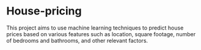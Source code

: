 # House-pricing #
This project aims to use machine learning techniques to predict house prices based on various features such as location, square footage, number of bedrooms and bathrooms, and other relevant factors.
